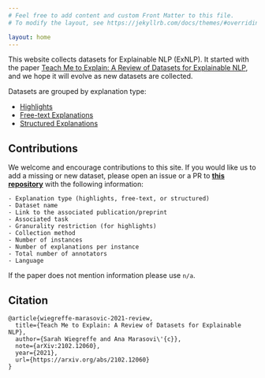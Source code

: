 ```yaml
---
# Feel free to add content and custom Front Matter to this file.
# To modify the layout, see https://jekyllrb.com/docs/themes/#overriding-theme-defaults

layout: home
---
```


This website collects datasets for Explainable NLP (ExNLP). It started with the paper [Teach Me to Explain: A Review of Datasets for Explainable NLP](https://arxiv.org/abs/2102.12060), and we hope it will evolve as new datasets are collected.

Datasets are grouped by explanation type: 

* [Highlights](https://exnlpdatasets.github.io/highlights/)
* [Free-text Explanations](https://exnlpdatasets.github.io/freetext/)
* [Structured Explanations](https://exnlpdatasets.github.io/structured/)

## Contributions

We welcome and encourage contributions to this site. If you would like us to add a missing or new dataset, please open an issue or a PR to [**this repository**](https://github.com/exnlpdatasets/exnlpdatasets.github.io) with the following information: 

```
- Explanation type (highlights, free-text, or structured)
- Dataset name 
- Link to the associated publication/preprint 
- Associated task 
- Granurality restriction (for highlights)
- Collection method 
- Number of instances 
- Number of explanations per instance 
- Total number of annotators 
- Language
```

If the paper does not mention information please use `n/a`.


## Citation

```
@article{wiegreffe-marasovic-2021-review,
  title={Teach Me to Explain: A Review of Datasets for Explainable NLP},
  author={Sarah Wiegreffe and Ana Marasovi\'{c}},
  note={arXiv:2102.12060},
  year={2021},
  url={https://arxiv.org/abs/2102.12060}
}
```


